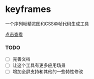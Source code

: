 # keyframes
一个序列帧精灵图和CSS单帧代码生成工具

[点击查看](https://xiaofuyesnew.com/keyframes/)

### TODO

- [ ] 完善文档
- [ ] 让这个工具有更多应用场景
- [ ] 增加全屏支持和其他的一些特性修改
